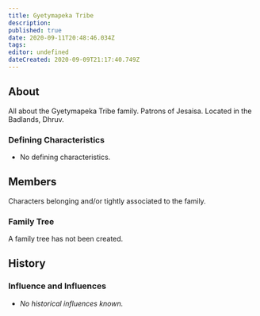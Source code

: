 ```yaml
---
title: Gyetymapeka Tribe
description: 
published: true
date: 2020-09-11T20:48:46.034Z
tags: 
editor: undefined
dateCreated: 2020-09-09T21:17:40.749Z
---
```


## About

All about the Gyetymapeka Tribe family. Patrons of Jesaisa. Located in the Badlands, Dhruv.

### Defining Characteristics

- No defining characteristics.

## Members

Characters belonging and/or tightly associated to the family.

### Family Tree

A family tree has not been created.

## History

### Influence and Influences

- *No historical influences known.*